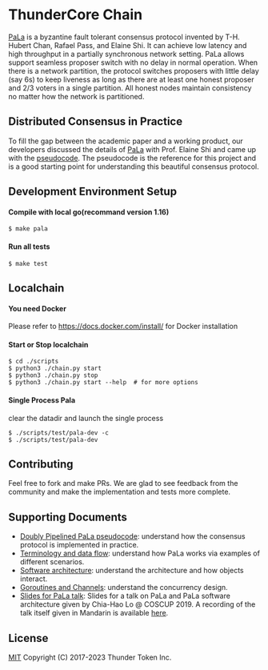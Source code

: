 # ThunderCore Chain

[PaLa](https://eprint.iacr.org/2018/981) is a byzantine fault tolerant consensus protocol invented by T-H. Hubert Chan, Rafael Pass, and Elaine Shi. It can achieve low latency and high throughput in a partially synchronous network setting. PaLa allows support seamless proposer switch with no delay in normal operation. When there is a network partition, the protocol switches proposers with little delay (say 6s) to keep liveness as long as there are at least one honest proposer and 2/3 voters in a single partition. All honest nodes maintain consistency no matter how the network is partitioned.

## Distributed Consensus in Practice

To fill the gap between the academic paper and a working product, our developers discussed the details of [PaLa](https://eprint.iacr.org/2018/981) with Prof. Elaine Shi and came up with the [pseudocode](https://github.com/thundercore/pala-poc/blob/master/documents/doubly-pipelined-pala-pseudo-code.txt). The pseudocode is the reference for this project and is a good starting point for understanding this beautiful consensus protocol.

## Development Environment Setup

#### Compile with local go(recommand version 1.16)
```
$ make pala
```
#### Run all tests
```
$ make test
```

## Localchain

#### You need Docker
Please refer to https://docs.docker.com/install/ for Docker installation

#### Start or Stop localchain
```
$ cd ./scripts
$ python3 ./chain.py start
$ python3 ./chain.py stop
$ python3 ./chain.py start --help  # for more options
```

#### Single Process Pala
clear the datadir and launch the single process 
```
$ ./scripts/test/pala-dev -c
$ ./scripts/test/pala-dev
```
## Contributing

Feel free to fork and make PRs. We are glad to see feedback from the community and make the implementation and tests more complete.

## Supporting Documents

* [Doubly Pipelined PaLa pseudocode](https://github.com/thundercore/pala/blob/master/documents/doubly-pipelined-pala-pseudo-code.txt): understand how the consensus protocol is implemented in practice.
* [Terminology and data flow](https://docs.google.com/presentation/d/1vQ1Kh5O_kNXe0y0GK9c26UTmblPIdx8DDoKmPhrrr3c/edit?usp=sharing): understand how PaLa works via examples of different scenarios.
* [Software architecture](https://docs.google.com/presentation/d/1AY-GiujqkzRdfdleDSrj516d48-3w-z70w4DQiy_3HY/edit?usp=sharing): understand the architecture and how objects interact.
* [Goroutines and Channels](https://docs.google.com/presentation/d/1gWASAqIgjMtjYy5O31bIRwg3VViDpc9GIRPiwiA7BHo/edit?usp=sharing): understand the concurrency design.
* [Slides for PaLa talk](https://docs.google.com/presentation/d/1O_FEApTCfWywIZ2fMl18xE51AkJgx5LWY_NGdtbhUIk/edit): Slides for a talk on PaLa and PaLa software architecture given by Chia-Hao Lo @ COSCUP 2019. A recording of the talk itself given in Mandarin is available [here](https://www.youtube.com/watch?v=HbDmtB0FGcs&feature=youtu.be).

## License
[MIT](https://github.com/thundercore/pala/blob/master/LICENSE)
Copyright (C) 2017-2023 Thunder Token Inc.
